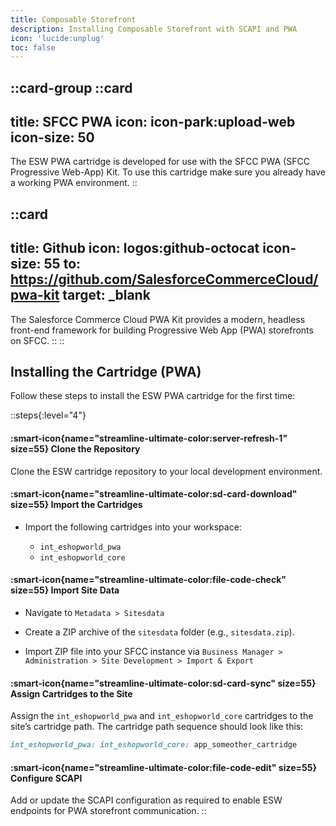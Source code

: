 ```yaml
---
title: Composable Storefront
description: Installing Composable Storefront with SCAPI and PWA
icon: 'lucide:unplug'
toc: false
---
```



::card-group
  ::card
  ---
  title: SFCC PWA
  icon: icon-park:upload-web
  icon-size: 50
  ---
  The ESW PWA cartridge is developed for use with the SFCC PWA (SFCC Progressive Web-App) Kit. To use this cartridge make sure you already have a working PWA environment.
  ::

  ::card
  ---
  title: Github
  icon: logos:github-octocat
  icon-size: 55
  to: https://github.com/SalesforceCommerceCloud/pwa-kit
  target: _blank
  ---
  The Salesforce Commerce Cloud PWA Kit provides a modern, headless front-end framework for building Progressive Web App (PWA) storefronts on SFCC.
  ::
::  


## Installing the Cartridge (PWA)

Follow these steps to install the ESW PWA cartridge for the first time:

::steps{:level="4"}
  #### :smart-icon{name="streamline-ultimate-color:server-refresh-1" size=55}  Clone the Repository

  Clone the ESW cartridge repository to your local development environment.


  #### :smart-icon{name="streamline-ultimate-color:sd-card-download" size=55}  Import the Cartridges
  
  - Import the following cartridges into your workspace:
  
    - `int_eshopworld_pwa`
    - `int_eshopworld_core`

  #### :smart-icon{name="streamline-ultimate-color:file-code-check" size=55}  Import Site Data

  - Navigate to `Metadata > Sitesdata`

  - Create a ZIP archive of the `sitesdata` folder (e.g., `sitesdata.zip`).

  - Import ZIP file into your SFCC instance via `Business Manager > Administration > Site Development > Import & Export`


  #### :smart-icon{name="streamline-ultimate-color:sd-card-sync" size=55} Assign Cartridges to the Site

  Assign the `int_eshopworld_pwa` and `int_eshopworld_core` cartridges to the site’s cartridge path. The cartridge path sequence should look like this:

  ```rb
  int_eshopworld_pwa: int_eshopworld_core: app_someother_cartridge
  ```

  #### :smart-icon{name="streamline-ultimate-color:file-code-edit" size=55} Configure SCAPI

  Add or update the SCAPI configuration as required to enable ESW endpoints for PWA storefront communication.
::